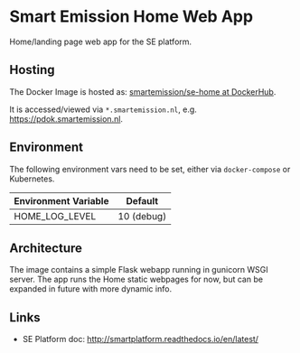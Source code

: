 # Smart Emission Home Web App

Home/landing page web app for the SE platform.

## Hosting

The Docker Image is hosted as: 
[smartemission/se-home at DockerHub](https://hub.docker.com/r/smartemission/se-home).

It is accessed/viewed via `*.smartemission.nl`, e.g. https://pdok.smartemission.nl.

## Environment

The following environment vars need to be set, either via `docker-compose` or
Kubernetes.

|Environment Variable|Default
|---|---
|HOME_LOG_LEVEL|10 (debug)

## Architecture

The image contains a simple Flask webapp running in gunicorn WSGI server.
The app runs the Home static webpages for now, but can be expanded in future
with more dynamic info.

## Links

* SE Platform doc: http://smartplatform.readthedocs.io/en/latest/
